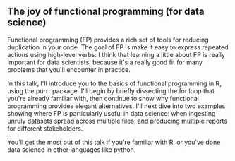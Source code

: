 ## The joy of functional programming (for data science)

Functional programming (FP) provides a rich set of tools for reducing duplication in your code. The goal of FP is make it easy to express repeated actions using high-level verbs. I think that learning a little about FP is really important for data scientists, because it's a really good fit for many problems that you'll encounter in practice.

In this talk, I'll introduce you to the basics of functional programming in R, using the purrr package. I'll begin by briefly dissecting the for loop that you're already familiar with, then continue to show why functional programming provides elegant alternatives. I'll next dive into two examples showing where FP is particularly useful in data science: when ingesting unruly datasets spread across multiple files, and producing multiple reports for different stakeholders.

You'll get the most out of this talk if you're familiar with R, or you've done data science in other languages like python.
